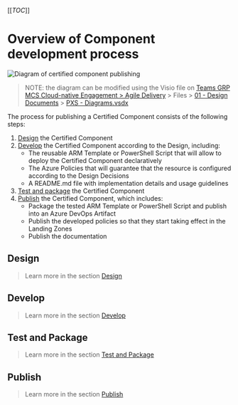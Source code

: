 [[_TOC_]]
# Overview of Component development process

![Diagram of certified component publishing](/.attachments/images/Certified-Components/certified-components-publishing.png)

> NOTE: the diagram can be modified using the Visio file on [Teams GRP MCS Cloud-native Engagement > Agile Delivery](https://teams.microsoft.com/_?lm=deeplink&lmsrc=homePageWeb&cmpid=WebSignIn#/conversations/Agile%20Delivery?threadId=19:2e84079377e541aaae5663305c890086@thread.tacv2&ctx=channel) > Files > [01 - Design Documents](https://contoso.sharepoint.com/sites/GRP_001608-AgileDelivery/Shared%20Documents/Forms/AllItems.aspx?RootFolder=%2Fsites%2FGRP%5F001608%2DAgileDelivery%2FShared%20Documents%2FAgile%20Delivery%2F01%20%2D%20Design%20Documents&FolderCTID=0x01200001544C4EB547E84DB41D1C6FCCD4BEA9) > [PXS - Diagrams.vsdx](https://teams.microsoft.com/l/file/6F59E176-935C-450C-B8A0-A23AB3831B4C?tenantId=e7ab81b2-1e84-4bf7-9dcb-b6fec01ed138&fileType=vsdx&objectUrl=https%3A%2F%2Fcontoso.sharepoint.com%2Fsites%2FGRP_001608-AgileDelivery%2FShared%20Documents%2FAgile%20Delivery%2F01%20-%20Design%20Documents%2FPXS%20-%20Diagrams.vsdx&baseUrl=https%3A%2F%2Fcontoso.sharepoint.com%2Fsites%2FGRP_001608-AgileDelivery&serviceName=teams&threadId=19:2e84079377e541aaae5663305c890086@thread.tacv2&groupId=348f9039-5718-417a-8e56-85e2957e26be)

The process for publishing a Certified Component consists of the following steps:
1. [Design](/Certified-Components/Component-development/Design.md) the Certified Component
2. [Develop](/Certified-Components/Component-development/Develop.md) the Certified Component according to the Design, including:
   - The reusable ARM Template or PowerShell Script that will allow to deploy the Certified Component declaratively
   - The Azure Policies that will guarantee that the resource is configured according to the Design Decisions
   - A README.md file with implementation details and usage guidelines
3. [Test and package](/Certified-Components/Component-development/Test-and-Package.md) the Certified Component
4. [Publish](/Certified-Components/Component-development/Publish.md) the Certified Component, which includes:
   - Package the tested ARM Template or PowerShell Script and publish into an Azure DevOps Artifact
   - Publish the developed policies so that they start taking effect in the Landing Zones
   - Publish the documentation

## Design

> Learn more in the section [Design](/Certified-Components/Component-development/Design.md)

## Develop

> Learn more in the section [Develop](/Certified-Components/Component-development/Develop.md)

## Test and Package

> Learn more in the section [Test and Package](/Certified-Components/Component-development/Test-and-Package.md)

## Publish

> Learn more in the section [Publish](/Certified-Components/Component-development/Publish.md)